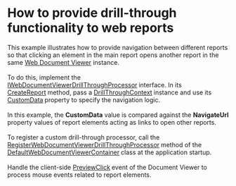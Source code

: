 # How to provide drill-through functionality to web reports


This example illustrates how to provide navigation between different reports so that clicking an element in the main report opens another report in the same <a href="https://documentation.devexpress.com/#XtraReports/CustomDocument17738">Web Document Viewer</a> instance.<br><br>To do this, implement the <a href="https://documentation.devexpress.com/#XtraReports/clsDevExpressXtraReportsWebWebDocumentViewerIWebDocumentViewerDrillThroughProcessortopic">IWebDocumentViewerDrillThroughProcessor</a><strong> </strong>interface. In its <a href="https://documentation.devexpress.com/#XtraReports/DevExpressXtraReportsWebWebDocumentViewerIWebDocumentViewerDrillThroughProcessor_CreateReporttopic">CreateReport</a><strong> </strong>method, pass a <a href="https://documentation.devexpress.com/#XtraReports/clsDevExpressXtraReportsWebWebDocumentViewerDrillThroughContexttopic">DrillThroughContext</a><strong> </strong>instance and use its <a href="https://documentation.devexpress.com/#XtraReports/DevExpressXtraReportsWebWebDocumentViewerDrillThroughContext_CustomDatatopic">CustomData</a><strong> </strong>property to specify the navigation logic.<br><br>In this example, the <strong>CustomData</strong> value is compared against the <strong>NavigateUrl</strong> property values of report elements acting as links to open other reports.<br><br>To register a custom drill-through processor, call the <a href="https://documentation.devexpress.com/#XtraReports/DevExpressXtraReportsWebWebDocumentViewerDefaultWebDocumentViewerContainer_RegisterWebDocumentViewerDrillThroughProcessor~T~topic">RegisterWebDocumentViewerDrillThroughProcessor</a><strong> </strong>method of the <a href="https://documentation.devexpress.com/#XtraReports/clsDevExpressXtraReportsWebWebDocumentViewerDefaultWebDocumentViewerContainertopic">DefaultWebDocumentViewerContainer</a><strong> </strong>class at the application startup.<br><br>Handle the client-side <a href="https://documentation.devexpress.com/XtraReports/DevExpress.XtraReports.Web.Scripts.ASPxClientWebDocumentViewer.PreviewClick.event">PreviewClick</a><strong> </strong>event of the Document Viewer to process mouse events related to report elements.

<br/>



